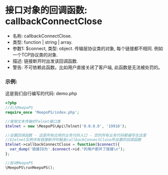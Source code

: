 # 接口对象的回调函数: callbackConnectClose

- 名称: callbackConnectClose.
- 类型: function | string | array.
- 参数1: $connect, 类型: object. 传输层协议类的对象, 每个链接都不相同. 例如一个TCP协议类的对象.
- 描述: 链接断开时出发该回调函数.
- 警告: 不可依赖此函数。比如用户直接关闭了客户端, 此函数是无法被处罚的。

### 示例:
这是我们自行编写的代码: demo.php
```php
<?php
//引入MeepoPS
require_once 'MeepoPS/index.php';

//使用文本传输的Telnet接口类
$telnet = new \MeepoPS\Api\Telnet('0.0.0.0', '19910');

//设置回调函数 - 这是所有应用的业务代码入口 - 您的所有业务代码都编写在这里
//$telnet实例中有链接断开时触发callbackConnectClose所设置的回调函数
$telnet->callbackConnectClose = function($connect){
  var_dump('链接ID为'.$connect->id."的用户断开了链接\n");
};

//启动MeepoPS
\MeepoPS\runMeepoPS();
```